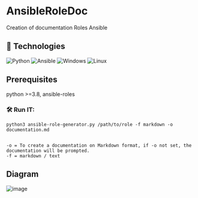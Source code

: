# AnsibleRoleDoc
 Creation of documentation Roles Ansible

## 📌 Technologies 

![Python](https://img.shields.io/badge/Python-3776AB?style=for-the-badge&logo=Python&logoColor=white) ![Ansible](https://img.shields.io/badge/Ansible-3776AB?style=for-the-badge&logo=Ansible&logoColor=white) ![Windows](https://img.shields.io/badge/Windows-0078D6?style=for-the-badge&logo=windows&logoColor=white) ![Linux](https://img.shields.io/badge/Linux-FCC624?style=for-the-badge&logo=Linux&logoColor=black) 

## Prerequisites

python >=3.8, ansible-roles

### 🛠 Run IT:

```
python3 ansible-role-generator.py /path/to/role -f markdown -o documentation.md


-o = To create a documentation on Markdown format, if -o not set, the documentation will be prompted.
-f = markdown / text

```

## Diagram

![image](https://github.com/user-attachments/assets/d1bc2c9d-1fc0-4f0d-9951-6086e0c85125)
